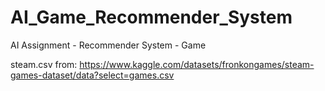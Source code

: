# AI_Game_Recommender_System
AI Assignment - Recommender System - Game

steam.csv from: 
https://www.kaggle.com/datasets/fronkongames/steam-games-dataset/data?select=games.csv
